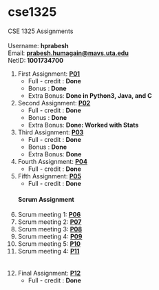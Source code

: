 # cse1325
CSE 1325 Assignments<br/><br/>
Username: <strong>hprabesh</strong><br/>
Email: <strong>prabesh.humagain@mavs.uta.edu</strong><br/>
NetID:<strong> 1001734700</strong><br/>



<ol>
  <li>
    First Assignment: <strong><a href="https://github.com/hprabesh/cse1325/tree/master/P01/">P01</a></strong>
    <ul><li>Full - credit : <strong>Done</strong></li>
      <li>Bonus :<strong> Done</strong></li>
      <li>Extra Bonus: <strong>Done in Python3, Java, and C</strong></li>
    </ul>
  </li>
  <li>
    Second Assignment: <strong><a href="https://github.com/hprabesh/cse1325/tree/master/P02">P02</a></strong>
    <ul>
      <li>Full - credit : <Strong>Done</strong></li>
      <li>Bonus : <strong>Done</strong></li>
      <li>Extra Bonus: <strong>Done: Worked with Stats</strong></li>
    </ul>
  </li>
    <li>
    Third Assignment: <strong><a href="https://github.com/hprabesh/cse1325/tree/master/P03">P03</a></strong>
    <ul>
      <li>Full - credit : <Strong>Done</strong></li>
      <li>Bonus : <strong>Done</strong></li>
      <li>Extra Bonus: <strong>Done</strong></li>
    </ul>
  </li>
  <li>
    Fourth Assignment: <strong><a href="https://github.com/hprabesh/cse1325/tree/master/P04">P04</a></strong>
    <ul>
      <li>Full - credit : <Strong>Done</strong></li>
    </ul>
  </li>
  <li>
    Fifth Assignment: <strong><a href="https://github.com/hprabesh/cse1325/tree/master/P05">P05</a></strong>
    <ul>
      <li>Full - credit : <Strong>Done</strong></li>
    </ul>
  </li>
  <h4>Scrum Assignment</h4>
    <li>
      Scrum meeting  1: <strong><a href="https://github.com/hprabesh/cse1325/tree/master/P06">P06</a></strong>
    </li>
    <li>
      Scrum meeting  2: <strong><a href="https://github.com/hprabesh/cse1325/tree/master/P07">P07</a></strong>
    </li>
    <li>
      Scrum meeting  3: <strong><a href="https://github.com/hprabesh/cse1325/tree/master/P08">P08</a></strong>
    </li>
    <li>
      Scrum meeting  4: <strong><a href="https://github.com/hprabesh/cse1325/tree/master/P09">P09</a></strong>
    </li>
    <li>
      Scrum meeting  5: <strong><a href="https://github.com/hprabesh/cse1325/tree/master/P10">P10</a></strong>
    </li>
    <li>
      Scrum meeting  4: <strong><a href="https://github.com/hprabesh/cse1325/tree/master/P11">P11</a></strong>
    </li>
    <br/><br/>
      <li>
    Final Assignment: <strong><a href="https://github.com/hprabesh/cse1325/tree/master/P12">P12</a></strong>
    <ul>
      <li>Full - credit : <Strong>Done</strong></li>
    </ul>
  </li>
</ol>
